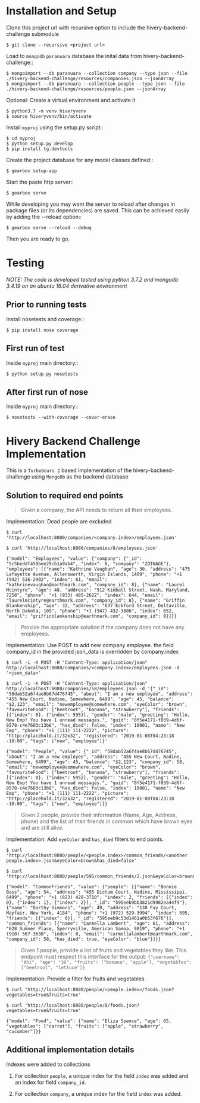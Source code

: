 Installation and Setup
======================

Clone this project url with recursive option to include the hivery-backend-challenge submodule

    $ git clone --recursive <project url>

Load to ``mongodb`` ``paranuara`` database the inital data from hivery-backend-challenge::

    $ mongoimport --db paranuara --collection company --type json --file ./hivery-backend-challenge/resources/companies.json --jsonArray
    $ mongoimport --db paranuara --collection people --type json --file ./hivery-backend-challenge/resources/people.json --jsonArray

Optional: Create a virtual environment and activate it

    $ python3.7 -m venv hiveryvenv
    $ source hiveryvenv/bin/activate

Install ``myproj`` using the setup.py script::

    $ cd myproj
    $ python setup.py develop
    $ pip install tg.devtools

Create the project database for any model classes defined::

    $ gearbox setup-app

Start the paste http server::

    $ gearbox serve

While developing you may want the server to reload after changes in package files (or its dependencies) are saved. This can be achieved easily by adding the --reload option::

    $ gearbox serve --reload --debug

Then you are ready to go.


Testing
=======

*NOTE: The code is developed tested using python 3.7.2 and mongodb 3.4.19 on an ubuntu 16.04 derivative environment*

## Prior to running tests

Install nosetests and coverage::

    $ pip install nose coverage

## First run of test

Inside ``myproj`` main directory::

    $ python setup.py nosetests


## After first run of nose

Inside ``myproj`` main directory::

    $ nosetests --with-coverage --cover-erase


Hivery Backend Challenge Implementation
=======================================

This is a ``TurboGears 2`` based implementation of the hivery-backend-challenge using ``MongoDb`` as the backend database

## Solution to required end points

> Given a company, the API needs to return all their employees.

Implementation: Dead people are excluded

    $ curl 'http://localhost:8080/companies/<company.index>/employees.json'

    $ curl 'http://localhost:8080/companies/8/employees.json'

    {"model": "Employees", "value": {"company": {"_id": "5c5beddf459bee29cb1a9ab4", "index": 8, "company": "ZOINAGE"}, "employees": [{"name": "Kathrine Vaughan", "age": 30, "address": "475 Lafayette Avenue, Allensworth, Virgin Islands, 1409", "phone": "+1 (942) 516-2902", "index": 61, "email": "kathrinevaughan@earthmark.com", "company_id": 8}, {"name": "Laurel Mcintyre", "age": 48, "address": "512 Kimball Street, Nash, Maryland, 7258", "phone": "+1 (933) 485-2622", "index": 644, "email": "laurelmcintyre@earthmark.com", "company_id": 8}, {"name": "Griffin Blankenship", "age": 32, "address": "637 Eckford Street, Deltaville, North Dakota, 109", "phone": "+1 (947) 432-3886", "index": 652, "email": "griffinblankenship@earthmark.com", "company_id": 8}]}}

> Provide the appropriate solution if the company does not have any employees.

Implementation: Use POST to add new company employee. the field company_id in the provided json_data is overridden by company.index

    $ curl -i -X POST -H "Content-Type: application/json" http://localhost:8080/companies/<company.index>/employees.json -d '<json_data>'

    $ curl -i -X POST -H "Content-Type: application/json" http://localhost:8080/companies/58/employees.json -d '{"_id": "58dab52a6f4ae8b67d476745", "about": "I am a new employee", "address": "455 New Court, Nadine, Somewhere, 6499", "age": 45, "balance": "$2,123", "email": "newemployee@somewhere.com", "eyeColor": "brown", "favouriteFood": ["beetroot", "banana", "strawberry"], "friends": [{"index": 0}, {"index": 595}], "gender": "male", "greeting": "Hello, New Emp! You have 1 unread messages.", "guid": "8f5e4171-f039-4d6f-8578-c4e7603c13b8", "has_died": false, "index": 10001, "name": "New Emp", "phone": "+1 (111) 111-2222", "picture": "http://placehold.it/32x32", "registered": "2019-01-08T04:23:18 -10:00", "tags": ["new", "employee"]}'

    {"model": "People", "value": {"_id": "58dab52a6f4ae8b67d476745", "about": "I am a new employee", "address": "455 New Court, Nadine, Somewhere, 6499", "age": 45, "balance": "$2,123", "company_id": 58, "email": "newemployee@somewhere.com", "eyeColor": "brown", "favouriteFood": ["beetroot", "banana", "strawberry"], "friends": [{"index": 0}, {"index": 595}], "gender": "male", "greeting": "Hello, New Emp! You have 1 unread messages.", "guid": "8f5e4171-f039-4d6f-8578-c4e7603c13b8", "has_died": false, "index": 10001, "name": "New Emp", "phone": "+1 (111) 111-2222", "picture": "http://placehold.it/32x32", "registered": "2019-01-08T04:23:18 -10:00", "tags": ["new", "employee"]}}

> Given 2 people, provide their information (Name, Age, Address, phone) and the list of their friends in common which have brown eyes and are still alive.

Implementation: Add ``eyeColor`` and ``has_died`` filters to end points. 

    $ curl 'http://localhost:8080/people/<people.index>/common_friends/<another people.index>.json&eyeColor=brown&has_died=false'

    $ curl 'http://localhost:8080/people/595/common_friends/2.json&eyeColor=brown&has_died=false'

    {"model": "CommonFriends", "value": {"people": [{"name": "Bonnie Bass", "age": 54, "address": "455 Dictum Court, Nadine, Mississippi, 6499", "phone": "+1 (823) 428-3710", "index": 2, "friends": [{"index": 0}, {"index": 1}, {"index": 2}], "_id": "595eeb9bb3821d9982ea44f9"}, {"name": "Dorthy Simmons", "age": 49, "address": "130 Fay Court, Mayfair, New York, 4184", "phone": "+1 (972) 529-3994", "index": 595, "friends": [{"index": 0}], "_id": "595eeb9c53d1461a0b53f676"}], "common_friends": [{"name": "Carmella Lambert", "age": 61, "address": "628 Sumner Place, Sperryville, American Samoa, 9819", "phone": "+1 (910) 567-3630", "index": 0, "email": "carmellalambert@earthmark.com", "company_id": 58, "has_died": true, "eyeColor": "blue"}]}}


> Given 1 people, provide a list of fruits and vegetables they like. This endpoint must respect this interface for the output: `{"username": "Ahi", "age": "30", "fruits": ["banana", "apple"], "vegetables": ["beetroot", "lettuce"]}`

Implementation: Provide a filter for fruits and vegetables

    $ curl 'http://localhost:8080/people/<people.index>/foods.json?vegetables=true&fruits=true'

    $ curl 'http://localhost:8080/people/8/foods.json?vegetables=true&fruits=true'
    
    {"model": "Food", "value": {"name": "Eliza Spence", "age": 65, "vegetables": ["carrot"], "fruits": ["apple", "strawberry", "cucumber"]}}


## Additional implementation details

Indexes were added to collections

  1. For collection ``people``, a unique index for the field ``index`` was added and an index for field `company_id`.
  
  2. For collection ``company``, a unique index for the field ``index`` was added.
